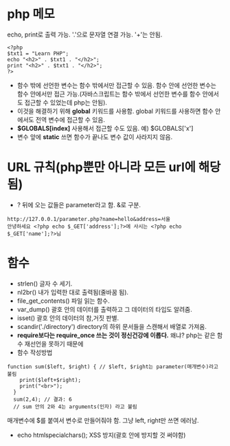 # php 메모
echo, print로 출력 가능.
'.'으로 문자열 연결 가능. '+'는 안됨.
```
<?php
$txt1 = "Learn PHP";
echo "<h2>" . $txt1 . "</h2>";
print "<h2>" . $txt1 . "</h2>";
?>
```
- 함수 밖에 선언한 변수는 함수 밖에서만 접근할 수 있음. 함수 안에 선언한 변수는 함수 안에서만 접근 가능.(자바스크립트는 함수 밖에서 선언한 변수를 함수 안에서도 접근할 수 있었는데 php는 안됨).
- 이것을 해결하기 위해 **global** 키워드를 사용함. global 키워드를 사용하면 함수 안에서도 전역 변수에 접근할 수 있음.
- **$GLOBALS[index]** 사용해서 접근할 수도 있음. 예) $GLOBALS['x']
- 변수 앞에 **static** 쓰면 함수가 끝나도 변수 값이 사라지지 않음.
# URL 규칙(php뿐만 아니라 모든 url에 해당됨)
- ? 뒤에 오는 값들은 parameter라고 함. &로 구분.
```
http://127.0.0.1/parameter.php?name=hello&address=서울
안녕하세요 <?php echo $_GET['address'];?>에 사시는 <?php echo $_GET['name'];?>님
```
# 함수
- strlen() 글자 수 세기.
- nl2br() 내가 입력한 대로 출력됨(줄바꿈 됨).
- file_get_contents() 파일 읽는 함수.
- var_dump() 괄호 안의 데이터를 출력하고 그 데이터의 타입도 알려줌.
- isset() 괄호 안의 데이터의 참,거짓 판별.
- scandir('./directory') directory의 하위 문서들을 스캔해서 배열로 가져옴.
- **require보다는 require_once 쓰는 것이 정신건강에 이롭다.** 왜냐? php는 같은 함수 재선언을 못하기 때문에
- 함수 작성방법
```
function sum($left, $right) { // $left, $right는 parameter(매개변수)라고 불림
    print($left+$right);
    print("<br>");
  }
  sum(2,4); // 결과: 6
  // sum 안의 2와 4는 arguments(인자) 라고 불림
```
매개변수에 $를 붙여서 변수로 만들어줘야 함. 그냥 left, right만 쓰면 에러남.
- echo htmlspecialchars(); XSS 방지(괄호 안에 방지할 것 써야함)
